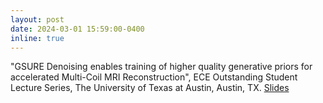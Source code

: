 ```yaml
---
layout: post
date: 2024-03-01 15:59:00-0400
inline: true
---
```


"GSURE Denoising enables training of higher quality generative priors for accelerated Multi-Coil MRI Reconstruction", ECE Outstanding Student Lecture Series, The University of Texas at Austin, Austin, TX. [Slides](https://asad-aali.github.io/assets/pdf/ece_outstanding_grad24.pdf)